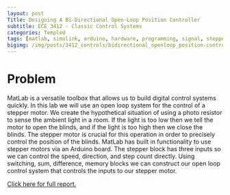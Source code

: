 ```yaml
---
layout: post
Title: Designing A Bi-Directional Open-Loop Position Controller
subtitle: ECE 3412 - Classic Control Systems
categories: TempleU
tags: [matlab, simulink, arduino, hardware, programming, signal, stepper,  motor, control]
bigimg: /img/posts/3412_controls/bidirectional_openloop_position-controller.png
---
```


# Problem
MatLab is a versatile toolbox that allows us to build digital control systems
quickly. In this lab we will use an open loop system for the control of a
stepper motor. We create the hypothetical situation of using a photo resistor
to sense the ambient light in a room. If the light is too low then we tell the
motor to open the blinds, and if the light is too high then we close the
blinds. The stepper motor is crucial for this operation in order to precisely
control the position of the blinds.  MatLab has built in functionality to use
stepper motors via an Arduino board. The stepper block has three inputs so we
can control the speed, direction, and step count directly. Using switching,
sum, difference, memory blocks we can construct our open loop control system
that controls the inputs to our stepper motor.

[Click here for full report.](
http://files.tdevin.com/blog/20150210_trejo_devin_lab02.pdf)
